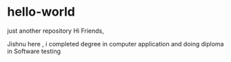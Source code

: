 # hello-world
just another repository
Hi Friends,

Jishnu here , i  completed degree in computer application and doing diploma in Software testing 
